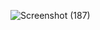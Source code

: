 ![Screenshot (187)](https://user-images.githubusercontent.com/101187415/192139068-20b61fc2-fa47-41ff-bbc0-e79d36eb0db5.png)
